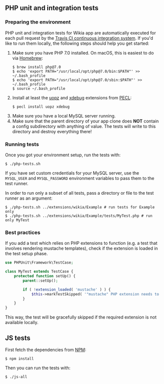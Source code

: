 ## PHP unit and integration tests
### Preparing the environment
PHP unit and integration tests for Wikia app are automatically executed for each pull request
by the [Travis CI continuous integration system](https://travis-ci.org/Wikia/app/builds).
If you'd like to run them locally, the following steps should help you get started:
1. Make sure you have PHP 7.0 installed. On macOS, this is easiest to do via [Homebrew](https://brew.sh/):
	```
	$ brew install php@7.0
	$ echo 'export PATH="/usr/local/opt/php@7.0/bin:$PATH"' >> ~/.bash_profile
	$ echo 'export PATH="/usr/local/opt/php@7.0/sbin:$PATH"' >> ~/.bash_profile
	$ source ~/.bash_profile
	```
2. Install at least the [uopz](https://github.com/krakjoe/uopz) and [xdebug](https://xdebug.org/) extensions from [PECL](https://pecl.php.net/):
	```
	$ pecl install uopz xdebug
	```
3. Make sure you have a local MySQL server running.
4. Make sure that the parent directory of your app clone does **NOT** contain a config subdirectory
with anything of value. The tests will write to this directory and destroy everything there!

### Running tests
Once you got your environment setup, run the tests with:
```
$ ./php-tests.sh
```
If you have set custom credentials for your MySQL server, use the `MYSQL_USER` and `MYSQL_PASSWORD`
environment variables to pass them to the test runner.

In order to run only a subset of all tests, pass a directory or file to the test runner as an argument:
```
$ ./php-tests.sh ../extensions/wikia/Example # run tests for Example only
$ ./php-tests.sh ../extensions/wikia/Example/tests/MyTest.php # run only MyTest
```

### Best practices
If you add a test which relies on PHP extensions to function (e.g. a test that involves rendering mustache templates),
check if the extension is loaded in the test setup phase.
```php
use PHPUnit\Framework\TestCase;

class MyTest extends TestCase {
	protected function setUp() {
		parent::setUp();

		if ( !extension_loaded( 'mustache' ) ) {
			$this->markTestSkipped( '"mustache" PHP extension needs to be loaded!' );
		}
	}
}
```
This way, the test will be gracefully skipped if the required extension is not available locally.

## JS tests
First fetch the dependencies from [NPM](https://www.npmjs.com/):
```
$ npm install
```
Then you can run the tests with:
```
$ ./js-all
```
